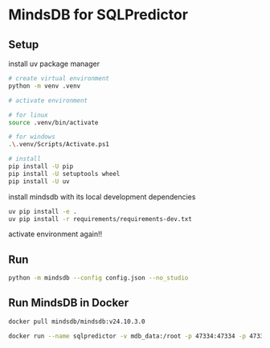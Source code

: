 # MindsDB for SQLPredictor

## Setup

install uv package manager

```bash
# create virtual environment
python -m venv .venv

# activate environment

# for linux
source .venv/bin/activate

# for windows
.\.venv/Scripts/Activate.ps1

# install
pip install -U pip
pip install -U setuptools wheel
pip install -U uv
```

install mindsdb with its local development dependencies

```bash
uv pip install -e .
uv pip install -r requirements/requirements-dev.txt
```

activate environment again!!

## Run

```bash
python -m mindsdb --config config.json --no_studio
```

## Run MindsDB in Docker

<!-- markdownlint-disable MD013 -->

```bash
docker pull mindsdb/mindsdb:v24.10.3.0

docker run --name sqlpredictor -v mdb_data:/root -p 47334:47334 -p 47335:47335 -p 47336:47336  mindsdb/mindsdb:v24.10.3.0 
```
